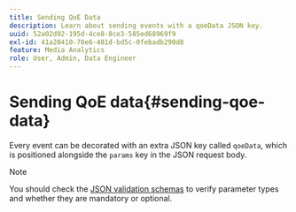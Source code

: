 ```yaml
---
title: Sending QoE Data
description: Learn about sending events with a qoeData JSON key.
uuid: 52a02d92-195d-4ce8-8ce3-585ed68969f9
exl-id: 41a20410-78e6-481d-bd5c-0febadb290d8
feature: Media Analytics
role: User, Admin, Data Engineer
---
```

# Sending QoE data{#sending-qoe-data}

Every event can be decorated with an extra JSON key called `qoeData`, which is positioned alongside the `params` key in the JSON request body.

>[!NOTE]
>
>You should check the [JSON validation schemas](mc-api-validate-reqs.md) to verify parameter types and whether they are mandatory or optional.

